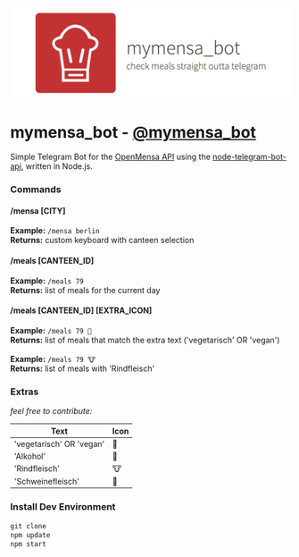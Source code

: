 <p align="center">
<img src="profile_photo/bunner.png"/>
</p>

# mymensa_bot - <a href="http://telegram.me/mymensa_bot">@mymensa_bot</a>

Simple Telegram Bot for the <a href="https://openmensa.org">OpenMensa API</a> using the <a href="https://github.com/yagop/node-telegram-bot-api">node-telegram-bot-api</a>, written in Node.js.


### Commands
#### /mensa [CITY]
**Example:** `/mensa berlin` <br>
**Returns:** custom keyboard with canteen selection
#### /meals [CANTEEN_ID]
**Example:** `/meals 79` <br>
**Returns:** list of meals for the current day

#### /meals [CANTEEN_ID] [EXTRA_ICON]
**Example:** `/meals 79 🌱` <br>
**Returns:** list of meals that match the extra text ('vegetarisch' OR 'vegan') <br><br>
**Example:** `/meals 79 🐮` <br>
**Returns:** list of meals with 'Rindfleisch'<br>

### Extras
*feel free to contribute:*

| Text  |  Icon |
|---|---|
| 'vegetarisch' OR 'vegan'  | 🌱  |
|  'Alkohol' | 🍷  |
|  'Rindfleisch' |  🐮 |
|  'Schweinefleisch' | 🐷 |

### Install Dev Environment
```
git clone
npm update
npm start
```
